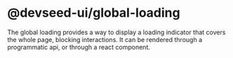 # @devseed-ui/global-loading

The global loading provides a way to display a loading indicator that covers the whole page, blocking interactions. It can be rendered through a programmatic api, or through a react component.
